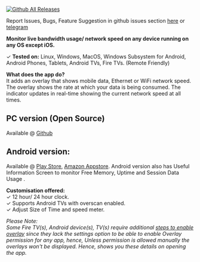 <!-- ### Displays Live NetSpeed &amp; Time always on your Android TV/ Fire TV screen. Also monitor Free Memory, Uptime and Session Data Usage in Useful Information Screen. -->
[![Github All Releases](https://img.shields.io/github/downloads/visnkmr/timenetspeed/total.svg)]()  
<!-- Available for Download @ -->
Report Issues, Bugs, Feature Suggestion in github issues section [here](https://github.com/visnkmr/timenetspeed/issues) or [telegram](https://vishnunkmr.t.me)  
  
**Monitor live bandwidth usage/ network speed on any device running on any OS except iOS.**  
  
✓ **Tested on:** Linux, Windows, MacOS, Windows Subsystem for Android, Android Phones, Tablets, Android TVs, Fire TVs. (Remote Friendly)  

**What does the app do?**  
It adds an overlay that shows mobile data, Ethernet or WiFi network speed. The overlay shows the rate at which your data is being consumed. The indicator updates in real-time showing the current network speed at all times.  

## PC version (Open Source)
Available @ [Github](https://github.com/visnkmr/netspeed_pc)

## Android version:
Available @ [Play Store](https://play.google.com/store/apps/details?id=visnkmr.apps.timenetspeed), [Amazon Appstore](https://www.amazon.com/Vishnu-N-K-Speed-Monitor/dp/B0786KC4C1/). Android version also has Useful Information Screen to monitor Free Memory, Uptime and Session Data Usage .  
  
**Customisation offered:**  
✓ 12 hour/ 24 hour clock.  
✓ Supports Android TVs with overscan enabled.  
✓ Adjust Size of Time and speed meter.  
  
*Please Note:  
Some Fire TV(s), Android device(s), TV(s) require additional [steps to enable overlay](https://visnkmr.github.io/overlay-permission-help) since they lack the settings option to be able to enable Overlay permission for any app, hence, Unless permission is allowed manually the overlays won't be displayed. Hence, shows you these details on opening the app.*  
